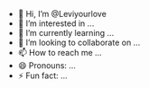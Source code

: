 - 👋 Hi, I’m @Leviyourlove
- 👀 I’m interested in ...
- 🌱 I’m currently learning ...
- 💞️ I’m looking to collaborate on ...
- 📫 How to reach me ...
- 😄 Pronouns: ...
- ⚡ Fun fact: ...

<!---
Leviyourlove/Leviyourlove is a ✨ special ✨ repository because its `README.md` (this file) appears on your GitHub profile.
You can click the Preview link to take a look at your changes.
--->
